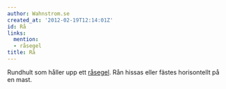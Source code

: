```yaml
---
author: Wahnstrom.se
created_at: '2012-02-19T12:14:01Z'
id: Rå
links:
  mention:
  - råsegel
title: Rå
---
```


Rundhult som håller upp ett [råsegel]. Rån hissas eller fästes horisontellt på en mast.

  [råsegel]: råsegel